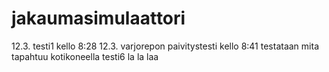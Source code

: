 jakaumasimulaattori
===================

12.3. testi1 kello 8:28
12.3. varjorepon paivitystesti kello 8:41
testataan mita tapahtuu kotikoneella
testi6 la la laa
